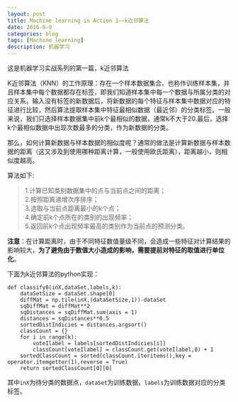 ```yaml
---
layout: post
title: Machine learning in Action 1——k近邻算法
date: 2016-9-9
categories: blog
tags: [Machine learning]
description: 机器学习
---
```


这是机器学习实战系列的第一篇，k近邻算法

K近邻算法（KNN）的工作原理：存在一个样本数据集合，也称作训练样本集，并且样本集中每个数据都存在标签，即我们知道样本集中每一个数据与所属分类的对应关系。输入没有标签的新数据后，将新数据的每个特征与样本集中数据对应的特征进行比较，然后算法提取样本集中特征最相似数据（最近邻）的分类标签。一般来说，我们只选择样本数据集中前k个最相似的数据，通常k不大于20.最后，选择k个最相似数据中出现次数最多的分类，作为新数据的分类。

那么，如何计算新数据与样本数据的相似度呢？通常的做法是计算新数据与样本数据的距离（这又涉及到使用哪种距离计算，一般使用欧氏距离），距离越小，则相似度越高。

算法如下:

> 1.计算已知类别数据集中的点与当前点之间的距离；  
> 2.按照距离递增次序排序；  
> 3.选取与当前点距离最小的k个点；  
> 4.确定前k个点所在的类别的出现频率；  
> 5.返回前k个点出现频率最高的类别作为当前点的预测分类。

**注意**：在计算距离时，由于不同特征数值量级不同，会造成一些特征对计算结果的影响较大，**为了避免由于数值大小造成的影响，需要提前对特征的取值进行单位化**。

下面为k近邻算法的python实现：

```
def classify0(inX,dataSet,labels,k):
	dataSetSize = dataSet.shape[0]
	diffMat = np.tile(inX,(dataSetSize,1))-dataSet
	sqDiffMat = diffMat**2
	sqDistances = sqDiffMat.sum(axis = 1)
	distances = sqDistances**0.5
	sortedDistIndicies = distances.argsort()
	classCount = {}
	for i in range(k):
		voteIlabel = labels[sortedDistIndicies[i]]
		classCount[voteIlabel] = classCount.get(voteIlabel,0) + 1
	sortedClassCount = sorted(classCount.iteritems(),key = operator.itemgetter(1),reverse = True)
	return sortedClassCount[0][0]

```

其中`inX`为待分类的数据点，`dataSet`为训练数据，`labels`为训练数据对应的分类标签。






